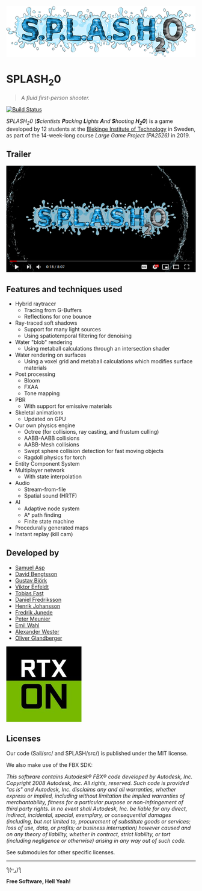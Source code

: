 <p align="center"><img src="GitHubMedia/splash_logo.png?raw=true" alt="SPLASH20 logo"></p>

# SPLASH<sub>2</sub>0

> *A fluid first-person shooter.*

[![Build Status](https://dev.azure.com/BTH-StoraSpel-DXR/Stora%20Spel/_apis/build/status/Master%20pipeline?branchName=master)](https://dev.azure.com/BTH-StoraSpel-DXR/Stora%20Spel/_build/latest?definitionId=1&branchName=master)


*SPLASH*<sub>*2*</sub>*0* (***S**cientists **P**acking **L**ights **A**nd **S**hooting **H**<sub>**2**</sub>**0***) is a game developed by 12 students at the [Blekinge Institute of Technology](https://www.bth.se/) in Sweden, as part of the 14-week-long course *Large Game Project (PA2526)* in 2019.

## Trailer

[![Watch the trailer](GitHubMedia/splash_youtube.png)](https://www.youtube.com/watch?v=NXo2Lea5HGo)


## Features and techniques used
- Hybrid raytracer
    - Tracing from G-Buffers
    - Reflections for one bounce
- Ray-traced soft shadows
    - Support for many light sources
    - Using spatiotemporal filtering for denoising
- Water "blob" rendering
    - Using metaball calculations through an intersection shader
- Water rendering on surfaces
    - Using a voxel grid and metaball calculations which modifies surface materials
- Post processing
    - Bloom
    - FXAA
    - Tone mapping
- PBR
    - With support for emissive materials
- Skeletal animations
    - Updated on GPU
- Our own physics engine
    - Octree (for collisions, ray casting, and frustum culling)
    - AABB-AABB collisions
    - AABB-Mesh collisions
    - Swept sphere collision detection for fast moving objects
    - Ragdoll physics for torch
- Entity Component System
- Multiplayer network
    - With state interpolation
- Audio
    - Stream-from-file
    - Spatial sound (HRTF)
- AI
    - Adaptive node system
    - A* path finding
    - Finite state machine
- Procedurally generated maps
- Instant replay (kill cam)

## Developed by
- [Samuel Asp](https://github.com/Smaugmuel)
- [David Bengtsson](https://github.com/Discojanne)
- [Gustav Björk](https://github.com/Praccen)
- [Viktor Enfeldt](https://github.com/viktor4006094)
- [Tobias Fast](https://github.com/tofb15)
- [Daniel Fredriksson](https://github.com/DanielFredriksson)
- [Henrik Johansson](https://github.com/h3nx)
- [Fredrik Junede](https://github.com/Skratzy)
- [Peter Meunier](https://github.com/soridanm)
- [Emil Wahl](https://github.com/whalemane)
- [Alexander Wester](https://github.com/Piratkopia13)
- [Oliver Glandberger](https://github.com/OliverGlandberger)

![](/GitHubMedia/RTXON_200x200.jpg "RTX ON")

## Licenses

Our code (Sail/src/ and SPLASH/src/) is published under the MIT license.

We also make use of the FBX SDK:

*This software contains Autodesk® FBX® code developed by Autodesk, Inc. Copyright 2008 Autodesk, Inc. All rights, reserved. Such code is provided "as is" and Autodesk, Inc. disclaims any and all warranties, whether express or implied, including without limitation the implied warranties of merchantability, fitness for a particular purpose or non-infringement of third party rights. In no event shall Autodesk, Inc. be liable for any direct, indirect, incidental, special, exemplary, or consequential damages (including, but not limited to, procurement of substitute goods or services; loss of use, data, or profits; or business interruption) however caused and on any theory of liability, whether in contract, strict liability, or tort (including negligence or otherwise) arising in any way out of such code.*

See submodules for other specific licenses.

----

ƪ(ړײ)‎ƪ​​

**Free Software, Hell Yeah!**
